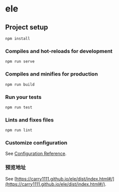 # ele

## Project setup
```
npm install
```

### Compiles and hot-reloads for development
```
npm run serve
```

### Compiles and minifies for production
```
npm run build
```

### Run your tests
```
npm run test
```

### Lints and fixes files
```
npm run lint
```

### Customize configuration
See [Configuration Reference](https://cli.vuejs.org/config/).

### 预览地址
See [https://carry1111.github.io/ele/dist/index.html#/](https://carry1111.github.io/ele/dist/index.html#/).

